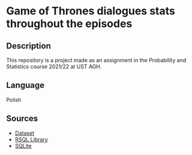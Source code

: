 # Game of Thrones dialogues stats throughout the episodes

## Description
This repository is a project made as an assignment in the Probability and Statistics course 2021/22 at UST AGH.

## Language

Polish
## Sources

* [Dataset](https://www.kaggle.com/gopinath15/gameofthrones?select=game-of-thrones.csv])
* [RSQL Library](https://cran.r-project.org/web/packages/RSQL/index.html)
* [SQLite](https://www.sqlite.org/)